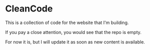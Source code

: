 # CleanCode

This is a collection of code for the website that I'm building.

If you pay a close attention, you would see that the repo is empty. 

For now it is, but I will update it as soon as new content is available.

